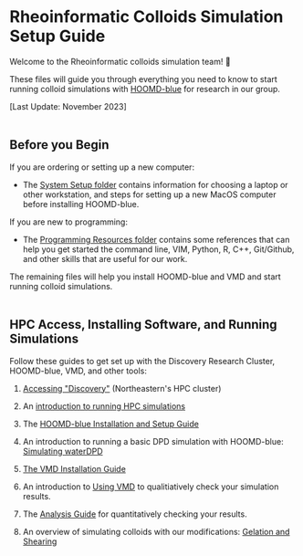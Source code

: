 # Rheoinformatic Colloids Simulation Setup Guide

Welcome to the Rheoinformatic colloids simulation team! :tada:

These files will guide you through everything you need to know to start running colloid simulations with [HOOMD-blue] for research in our group.

[HOOMD-blue]: http://glotzerlab.engin.umich.edu/hoomd-blue/

[Last Update: November 2023]
<br>
<br>
## Before you Begin

If you are ordering or setting up a new computer:
* The [System Setup folder](/System-Setup) contains information for choosing a laptop or other workstation, and steps for setting up a new MacOS computer before installing HOOMD-blue.

If you are new to programming:
* The [Programming Resources folder](/Programming-Resources) contains some references that can help you get started the command line, VIM, Python, R, C++, Git/Github, and other skills that are useful for our work.

The remaining files will help you install HOOMD-blue and VMD and start running colloid simulations.
<br>
<br>
## HPC Access, Installing Software, and Running Simulations

Follow these guides to get set up with the Discovery Research Cluster, HOOMD-blue, VMD, and other tools:

1. [Accessing "Discovery"](/01-Accessing-Discovery.md) (Northeastern's HPC cluster)

2. An [introduction to running HPC simulations](/02-Slurm-and-Disco.md)

3. The [HOOMD-blue Installation and Setup Guide](/03-HOOMDblue-Install-Guide.md)

4. An introduction to running a basic DPD simulation with HOOMD-blue: [Simulating waterDPD](/04-Simulating-waterDPD.md)

5. [The VMD Installation Guide](/05-VMD-Install-Guide.md)

6. An introduction to [Using VMD](/06-Using-VMD.md) to qualitiatively check your simulation results.

7. The [Analysis Guide](/07-Analysis-Guide.md) for quantitatively checking your results. 

8. An overview of simulating colloids with our modifications: [Gelation and Shearing](/08-Gelation-and-Shearing.md)

